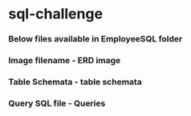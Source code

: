 # sql-challenge
### Below files available in EmployeeSQL folder
### Image filename - ERD image
### Table Schemata - table schemata
### Query SQL file - Queries
